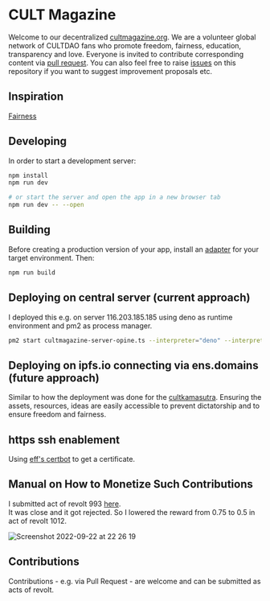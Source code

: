 # CULT Magazine

Welcome to our decentralized [cultmagazine.org](https://cultmagazine.org). We are a volunteer global network of CULTDAO fans who promote freedom, fairness, education, transparency and love. Everyone is invited to contribute corresponding content via [pull request](https://www.youtube.com/watch?v=8lGpZkjnkt4). You can also feel free to raise [issues](https://github.com/michael-spengler/cultmagazine/issues) on this repository if you want to suggest improvement proposals etc.

## Inspiration

[Fairness](https://github.com/michael-spengler/fairness)

## Developing

In order to start a development server:

```sh
npm install
npm run dev

# or start the server and open the app in a new browser tab
npm run dev -- --open
```

## Building

Before creating a production version of your app, install an [adapter](https://kit.svelte.dev/docs#adapters) for your target environment. Then:

```sh
npm run build
```

## Deploying on central server (current approach)

I deployed this e.g. on server 116.203.185.185 using deno as runtime environment and pm2 as process manager.

```sh
pm2 start cultmagazine-server-opine.ts --interpreter="deno" --interpreter-args="run --allow-read --allow-env --allow-net" -- 443

```

## Deploying on ipfs.io connecting via ens.domains (future approach)

Similar to how the deployment was done for the [cultkamasutra](https://cultkamasutra.eth.limo/).
Ensuring the assets, resources, ideas are easily accessible to prevent dictatorship and to ensure freedom and fairness.

## https ssh enablement

Using [eff's certbot](https://certbot.eff.org/instructions?ws=other&os=ubuntufocal) to get a certificate.

## Manual on How to Monetize Such Contributions

I submitted act of revolt 993 [here](https://revolt.cultdao.io/submitProposal).  
It was close and it got rejected. So I lowered the reward from 0.75 to 0.5 in act of revolt 1012. 

![Screenshot 2022-09-22 at 22 26 19](https://user-images.githubusercontent.com/43786652/191844555-b4b9e9b7-2ff1-473c-976d-e18022625ef9.png)

## Contributions

Contributions - e.g. via Pull Request - are welcome and can be submitted as acts of revolt.
